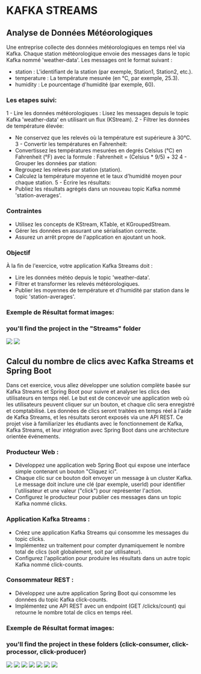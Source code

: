 
# KAFKA STREAMS

## Analyse de Données Météorologiques
Une entreprise collecte des données météorologiques en temps réel via Kafka. Chaque
station météorologique envoie des messages dans le topic Kafka nommé 'weather-data'. Les
messages ont le format suivant :

- station : L'identifiant de la station (par exemple, Station1, Station2, etc.).
- temperature : La température mesurée (en °C, par exemple, 25.3).
- humidity : Le pourcentage d'humidité (par exemple, 60).

### Les etapes suivi:
1 - Lire les données météorologiques : Lisez les messages depuis le topic Kafka 'weather-data' en utilisant un flux (KStream).
2 - Filtrer les données de température élevée:
- Ne conservez que les relevés où la température est supérieure à 30°C.
3 - Convertir les températures en Fahrenheit:
- Convertissez les températures mesurées en degrés Celsius (°C) en Fahrenheit (°F) avec la formule : Fahrenheit = (Celsius * 9/5) + 32
4 - Grouper les données par station:
- Regroupez les relevés par station (station).
- Calculez la température moyenne et le taux d'humidité moyen pour chaque station.
5 - Écrire les résultats:
- Publiez les résultats agrégés dans un nouveau topic Kafka nommé 'station-averages'.

### Contraintes
- Utilisez les concepts de KStream, KTable, et KGroupedStream.
- Gérer les données en assurant une sérialisation correcte.
- Assurez un arrêt propre de l'application en ajoutant un hook.
### Objectif
À la fin de l'exercice, votre application Kafka Streams doit :
- Lire les données météo depuis le topic 'weather-data'.
- Filtrer et transformer les relevés météorologiques.
- Publier les moyennes de température et d'humidité par station dans le topic 'station-averages'.

### Exemple de Résultat format images:

### you'll find the project in the "Streams" folder

<img src="imgs/1cmd.png">
<img src="imgs/1intillij.png">


## Calcul du nombre de clics avec Kafka Streams et Spring Boot
Dans cet exercice, vous allez développer une solution complète basée sur Kafka Streams et Spring Boot pour suivre et analyser les clics des utilisateurs en temps réel. Le but est de concevoir une application web où les utilisateurs peuvent cliquer sur un bouton, et chaque clic sera enregistré et comptabilisé. Les données de clics seront traitées en temps réel à l'aide de Kafka Streams, et les résultats seront exposés via une API REST. Ce projet vise à familiarizer les étudiants avec le fonctionnement de Kafka, Kafka Streams, et leur intégration avec Spring Boot dans une architecture orientée événements.

### Producteur Web :
* Développez une application web Spring Boot qui expose une interface simple contenant un bouton "Cliquez ici".
* Chaque clic sur ce bouton doit envoyer un message à un cluster Kafka. Le message doit inclure une clé (par exemple, userId) pour identifier l'utilisateur et une valeur ("click") pour représenter l'action.
* Configurez le producteur pour publier ces messages dans un topic Kafka nommé clicks.

### Application Kafka Streams :
* Créez une application Kafka Streams qui consomme les messages du topic clicks.
* Implémentez un traitement pour compter dynamiquement le nombre total de clics (soit globalement, soit par utilisateur).
* Configurez l'application pour produire les résultats dans un autre topic Kafka nommé click-counts.

### Consommateur REST :
* Développez une autre application Spring Boot qui consomme les données du topic Kafka click-counts.
* Implémentez une API REST avec un endpoint (GET /clicks/count) qui retourne le nombre total de clics en temps réel.

### Exemple de Résultat format images:

### you'll find the project in these folders (click-consumer, click-processor, click-producer)

<img src="imgs/click5.png">
<img src="imgs/click1.png">
<img src="imgs/click2.png">
<img src="imgs/click3.png">
<img src="imgs/click4.png">
<img src="imgs/click6.png">
<img src="imgs/click7.png">